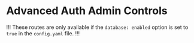 # Advanced Auth Admin Controls

!!!
These routes are only available if the `database: enabled` option is set to `true` in the `config.yaml` file.
!!!